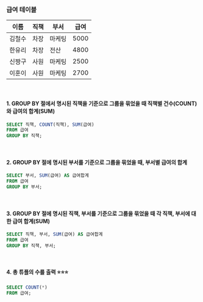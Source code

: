 ### 급여 테이블

| 이름 | 직책 | 부서 | 급여 |
| --- | --- | --- | --- |
| 김철수 | 차장 | 마케팅 | 5000 |
| 한유리 | 차장 | 전산 | 4800 |
| 신짱구 | 사원 | 마케팅 | 2500 |
| 이훈이 | 사원 | 마케팅 | 2700 |
<br />

#### 1. GROUP BY 절에서 명시된 직책을 기준으로 그룹을 묶었을 때 직책별 건수(COUNT)와 급여의 합계(SUM)

```sql
SELECT 직책, COUNT(직책), SUM(급여)
FROM 급여
GROUP BY 직책;
```
<br />

#### 2. GROUP BY 절에 명시된 부서를 기준으로 그룹을 묶었을 때, 부서별 급여의 합계

```sql
SELECT 부서, SUM(급여) AS 급여합계
FROM 급여
GROUP BY 부서;
```
<br />

#### 3. GROUP BY 절에 명시된 직책, 부서를 기준으로 그룹을 묶었을 때 각 직책, 부서에 대한 급여 합계(SUM)

```sql
SELECT 직책, 부서, SUM(급여) AS 급여합계
FROM 급여
GROUP BY 직책, 부서;
```
<br />

#### 4. 총 튜플의 수를 출력 ⭐⭐⭐

```sql
SELECT COUNT(*)
FROM 급여;
```
